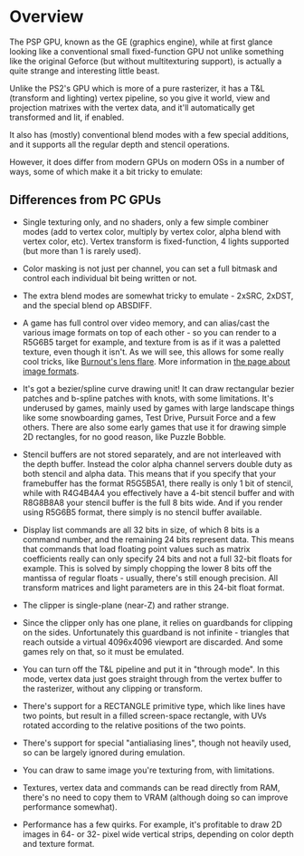 # Overview

The PSP GPU, known as the GE (graphics engine), while at first glance looking like a conventional small fixed-function GPU not unlike something like the original Geforce (but without multitexturing support), is actually a quite strange and interesting little beast.

Unlike the PS2's GPU which is more of a pure rasterizer, it has a T&L (transform and lighting) vertex pipeline, so you give it world, view and projection matrixes with the vertex data, and it'll automatically get transformed and lit, if enabled.

It also has (mostly) conventional blend modes with a few special additions, and it supports all the regular depth and stencil operations.

However, it does differ from modern GPUs on modern OSs in a number of ways, some of which make it a bit tricky to emulate:

## Differences from PC GPUs

* Single texturing only, and no shaders, only a few simple combiner modes (add to vertex color, multiply by vertex color, alpha blend with vertex color, etc). Vertex transform is fixed-function, 4 lights supported (but more than 1 is rarely used).

* Color masking is not just per channel, you can set a full bitmask and control each individual bit being written or not.

* The extra blend modes are somewhat tricky to emulate - 2xSRC, 2xDST, and the special blend op ABSDIFF.

* A game has full control over video memory, and can alias/cast the various image formats on top of each other - so you can render to a R5G6B5 target for example, and texture from is as if it was a paletted texture, even though it isn't. As we will see, this allows for some really cool tricks, like [Burnout's lens flare](/blog/lens-flare-burnout-dominator). More information in [the page about image formats](/docs/psp-hardware/gpu/image-formats).

* It's got a bezier/spline curve drawing unit! It can draw rectangular bezier patches and b-spline patches with knots, with some limitations. It's underused by games, mainly used by games with large landscape things like some snowboarding games, Test Drive, Pursuit Force and a few others. There are also some early games that use it for drawing simple 2D rectangles, for no good reason, like Puzzle Bobble.

* Stencil buffers are not stored separately, and are not interleaved with the depth buffer. Instead the color alpha channel servers double duty as both stencil and alpha data. This means that if you specify that your framebuffer has the format R5G5B5A1, there really is only 1 bit of stencil, while with R4G4B4A4 you effectively have a 4-bit stencil buffer and with R8G8B8A8 your stencil buffer is the full 8 bits wide. And if you render using R5G6B5 format, there simply is no stencil buffer available.

* Display list commands are all 32 bits in size, of which 8 bits is a command number, and the remaining 24 bits represent data. This means that commands that load floating point values such as matrix coefficients really can only specify 24 bits and not a full 32-bit floats for example. This is solved by simply chopping the lower 8 bits off the mantissa of regular floats - usually, there's still enough precision. All transform matrices and light parameters are in this 24-bit float format.

* The clipper is single-plane (near-Z) and rather strange.

* Since the clipper only has one plane, it relies on guardbands for clipping on the sides. Unfortunately this guardband is not infinite - triangles that reach outside a virtual 4096x4096 viewport are discarded. And some games rely on that, so it must be emulated.

* You can turn off the T&L pipeline and put it in "through mode". In this mode, vertex data just goes straight through from the vertex buffer to the rasterizer, without any clipping or transform.

* There's support for a RECTANGLE primitive type, which like lines have two points, but result in a filled screen-space rectangle, with UVs rotated according to the relative positions of the two points.

* There's support for special "antialiasing lines", though not heavily used, so can be largely ignored during emulation.

* You can draw to same image you're texturing from, with limitations.

* Textures, vertex data and commands can be read directly from RAM, there's no need to copy them to VRAM (although doing so can improve performance somewhat).

* Performance has a few quirks. For example, it's profitable to draw 2D images in 64- or 32- pixel wide vertical strips, depending on color depth and texture format.
